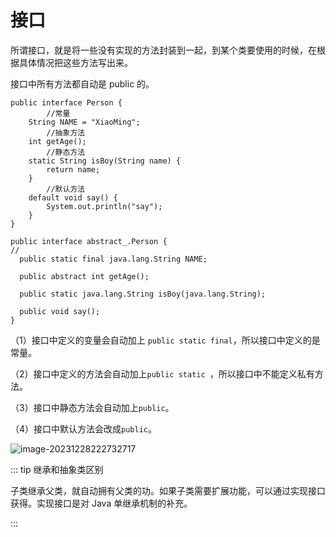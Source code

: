 # 接口

所谓接口，就是将一些没有实现的方法封装到一起，到某个类要使用的时候，在根据具体情况把这些方法写出来。

接口中所有方法都自动是 public 的。

```
public interface Person {
		//常量
    String NAME = "XiaoMing";
		//抽象方法
    int getAge();
		//静态方法
    static String isBoy(String name) {
        return name;
    }
		//默认方法
    default void say() {
        System.out.println("say");
    }
}
```



```
public interface abstract_.Person {
//
  public static final java.lang.String NAME;
  
  public abstract int getAge();
  
  public static java.lang.String isBoy(java.lang.String);
  
  public void say();
}

```

（1）接口中定义的变量会自动加上 `public static final`，所以接口中定义的是常量。

（2）接口中定义的方法会自动加上`public static `，所以接口中不能定义私有方法。

（3）接口中静态方法会自动加上`public`。

（4）接口中默认方法会改成`public`。

![image-20231228222732717](https://csnotes.oss-cn-beijing.aliyuncs.com/photos/image-20231228222732717.png)

::: tip 继承和抽象类区别

子类继承父类，就自动拥有父类的功。如果子类需要扩展功能，可以通过实现接口获得。实现接口是对 Java 单继承机制的补充。

:::